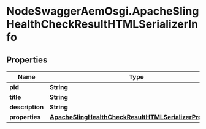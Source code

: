 # NodeSwaggerAemOsgi.ApacheSlingHealthCheckResultHTMLSerializerInfo

## Properties
Name | Type | Description | Notes
------------ | ------------- | ------------- | -------------
**pid** | **String** |  | [optional] 
**title** | **String** |  | [optional] 
**description** | **String** |  | [optional] 
**properties** | [**ApacheSlingHealthCheckResultHTMLSerializerProperties**](ApacheSlingHealthCheckResultHTMLSerializerProperties.md) |  | [optional] 


